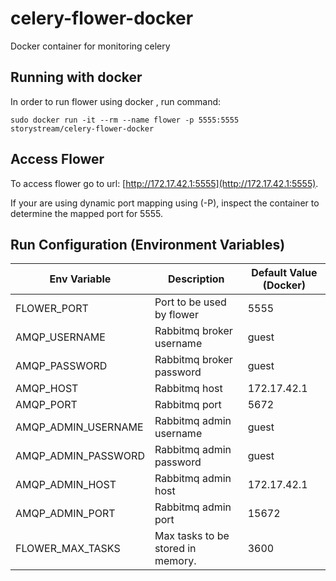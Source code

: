 # celery-flower-docker
Docker container for monitoring celery

## Running with docker

In order to run flower using  docker , run
command:

```
sudo docker run -it --rm --name flower -p 5555:5555 storystream/celery-flower-docker
```

## Access Flower

To access flower go to url:  [http://172.17.42.1:5555](http://172.17.42.1:5555).

If your are using dynamic port mapping using (-P), inspect the container to determine the mapped
port for 5555.

## Run Configuration (Environment Variables)
| Env Variable | Description | Default Value (Docker)|
| ------------ | ----------- |--------------------- |
| FLOWER_PORT | Port to be used by flower | 5555 |
| AMQP_USERNAME | Rabbitmq broker username | guest |
| AMQP_PASSWORD | Rabbitmq broker password | guest |
| AMQP_HOST | Rabbitmq host | 172.17.42.1 |
| AMQP_PORT | Rabbitmq port | 5672 |
| AMQP_ADMIN_USERNAME | Rabbitmq admin username | guest |
| AMQP_ADMIN_PASSWORD | Rabbitmq admin password | guest |
| AMQP_ADMIN_HOST | Rabbitmq admin host | 172.17.42.1 |
| AMQP_ADMIN_PORT | Rabbitmq admin port | 15672 |
| FLOWER_MAX_TASKS | Max tasks to be stored in memory. | 3600 |
